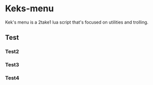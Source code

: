 # Keks-menu
Kek's menu is a 2take1 lua script that's focused on utilities and trolling.

## Test
### Test2
### Test3
### Test4
